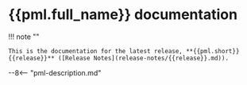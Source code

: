 # {{pml.full_name}} documentation

!!! note ""

    This is the documentation for the latest release, **{{pml.short}} {{release}}** ([Release Notes](release-notes/{{release}}.md)).


--8<-- "pml-description.md"


